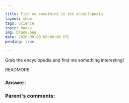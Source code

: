 ```yaml
---

title: Find me something in the encyclopedia
layout: show
tags: Science
topic: Books
img: blank.png
date: 2020-09-08 00:00:00 UTC
pending: true

---
```


Grab the encyclopedia and find me something interesting!

READMORE

### Answer:

### Parent's comments:
